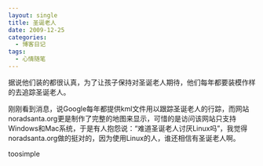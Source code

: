 ```yaml
---
layout: single
title: 圣诞老人
date: 2009-12-25
categories:
  - 博客日记
tags:
  - 心情随笔
---
```


据说他们装的都很认真，为了让孩子保持对圣诞老人期待，他们每年都要装模作样的去追踪圣诞老人。

刚刚看到消息，说Google每年都提供kml文件用以跟踪圣诞老人的行踪，而网站noradsanta.org更是制作了完整的地图来显示，可惜的是访问该网站只支持Windows和Mac系统，于是有人抱怨说：“难道圣诞老人讨厌Linux吗”，我觉得noradsanta.org做的挺对的，因为使用Linux的人，谁还相信有圣诞老人啊。

toosimple
